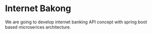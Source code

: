 # Internet Bakong

We are going to develop internet banking API concept with spring boot based microserices architecture.
